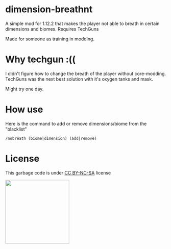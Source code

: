 # dimension-breathnt
A simple mod for 1.12.2 that makes the player not able to breath in certain dimensions and biomes. Requires TechGuns

Made for someone as training in modding.

# Why techgun :((
I didn't figure how to change the breath of the player without core-modding.
TechGuns was the next best solution with it's oxygen tanks and mask.

Might try one day.

# How use

Here is the command to add or remove dimensions/biome from the "blacklist"

    /nobreath (biome|dimension) (add|remove)

# License

This garbage code is under [CC BY-NC-SA](https://creativecommons.org/licenses/by-nc-sa/4.0/) license

<img src="https://mirrors.creativecommons.org/presskit/buttons/88x31/png/by-nc-sa.png" width="200">
